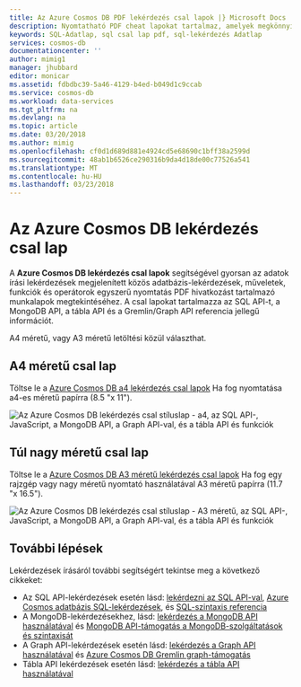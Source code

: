 ```yaml
---
title: Az Azure Cosmos DB PDF lekérdezés csal lapok |} Microsoft Docs
description: Nyomtatható PDF cheat lapokat tartalmaz, amelyek megkönnyítik az Azure Cosmos DB SQL, MongoDB, diagram és táblázat API-k segítségével az adatok lekérdezése
keywords: SQL-Adatlap, sql csal lap pdf, sql-lekérdezés Adatlap
services: cosmos-db
documentationcenter: ''
author: mimig1
manager: jhubbard
editor: monicar
ms.assetid: fdbdbc39-5a46-4129-b4ed-b049d1c9ccab
ms.service: cosmos-db
ms.workload: data-services
ms.tgt_pltfrm: na
ms.devlang: na
ms.topic: article
ms.date: 03/20/2018
ms.author: mimig
ms.openlocfilehash: cf0d1d689d881e4924cd5e68690c1bff38a2599d
ms.sourcegitcommit: 48ab1b6526ce290316b9da4d18de00c77526a541
ms.translationtype: MT
ms.contentlocale: hu-HU
ms.lasthandoff: 03/23/2018
---
```

# <a name="azure-cosmos-db-query-cheat-sheets"></a>Az Azure Cosmos DB lekérdezés csal lap

A **Azure Cosmos DB lekérdezés csal lapok** segítségével gyorsan az adatok írási lekérdezések megjelenített közös adatbázis-lekérdezések, műveletek, funkciók és operátorok egyszerű nyomtatás PDF hivatkozást tartalmazó munkalapok megtekintéséhez. A csal lapokat tartalmazza az SQL API-t, a MongoDB API, a tábla API és a Gremlin/Graph API referencia jellegű információt. 

A4 méretű, vagy A3 méretű letöltési közül választhat. 

## <a name="letter-sized-cheat-sheets"></a>A4 méretű csal lap

Töltse le a [Azure Cosmos DB a4 lekérdezés csal lapok](http://go.microsoft.com/fwlink/?LinkId=623215) Ha fog nyomtatása a4-es méretű papírra (8.5 "x 11").

![Az Azure Cosmos DB lekérdezés csal stíluslap - a4, az SQL API-, JavaScript, a MongoDB API, a Graph API-val, és a tábla API és funkciók](./media/query-cheat-sheet/azure-cosmos-db-cheat-sheet-letter.png)

## <a name="oversized-cheat-sheets"></a>Túl nagy méretű csal lap
Töltse le a [Azure Cosmos DB A3 méretű lekérdezés csal lapok](https://go.microsoft.com/fwlink/?linkid=870413) Ha fog egy rajzgép vagy nagy méretű nyomtató használatával A3 méretű papírra (11.7 "x 16.5").

![Az Azure Cosmos DB lekérdezés csal stíluslap - A3 méretű, az SQL API-, JavaScript, a MongoDB API, a Graph API-val, és a tábla API és funkciók](./media/query-cheat-sheet/azure-cosmos-db-cheat-sheet-a3.png)

## <a name="next-steps"></a>További lépések
Lekérdezések írásáról további segítségért tekintse meg a következő cikkeket:
* Az SQL API-lekérdezések esetén lásd: [lekérdezni az SQL API-val](tutorial-query-sql-api.md), [Azure Cosmos adatbázis SQL-lekérdezések](sql-api-sql-query.md), és [SQL-szintaxis referencia](sql-api-sql-query-reference.md)
* A MongoDB-lekérdezésekhez, lásd: [lekérdezés a MongoDB API használatával](tutorial-query-mongodb.md) és [MongoDB API-támogatás a MongoDB-szolgáltatások és szintaxisát](mongodb-feature-support.md)
* A Graph API-lekérdezések esetén lásd: [lekérdezés a Graph API használatával](tutorial-query-graph.md) és [Azure Cosmos DB Gremlin graph-támogatás](gremlin-support.md)
* Tábla API lekérdezések esetén lásd: [lekérdezés a tábla API használatával](tutorial-query-table.md)


